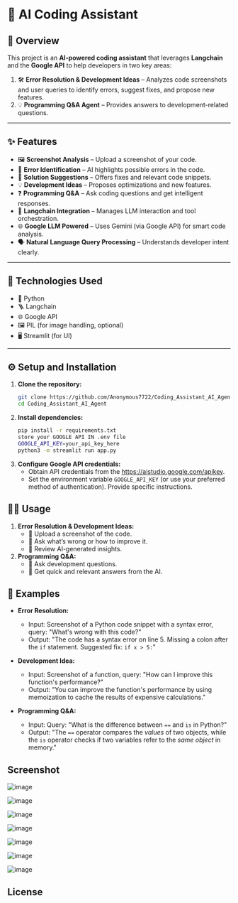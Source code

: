 # 🤖 AI Coding Assistant

## 🚀 Overview

This project is an **AI-powered coding assistant** that leverages **Langchain** and the **Google API** to help developers in two key areas:

1. 🛠️ **Error Resolution & Development Ideas** – Analyzes code screenshots and user queries to identify errors, suggest fixes, and propose new features.
2. 💡 **Programming Q&A Agent** – Provides answers to development-related questions.

---

## ✨ Features

- 🖼️ **Screenshot Analysis** – Upload a screenshot of your code.
- 🧠 **Error Identification** – AI highlights possible errors in the code.
- 🧰 **Solution Suggestions** – Offers fixes and relevant code snippets.
- 💡 **Development Ideas** – Proposes optimizations and new features.
- ❓ **Programming Q&A** – Ask coding questions and get intelligent responses.
- 🔗 **Langchain Integration** – Manages LLM interaction and tool orchestration.
- 🌐 **Google LLM Powered** – Uses Gemini (via Google API) for smart code analysis.
- 🗣️ **Natural Language Query Processing** – Understands developer intent clearly.

---
## 🧰 Technologies Used

- 🐍 Python  
- 🪜 Langchain  
- 🌐 Google API  
- 🖼️ PIL (for image handling, optional)  
- 🖥️ Streamlit (for UI)  

---
## ⚙️ Setup and Installation

1.  **Clone the repository:**
    ```bash
    git clone https://github.com/Anonymous7722/Coding_Assistant_AI_Agent
    cd Coding_Assistant_AI_Agent
    ```
2.  **Install dependencies:**
    ```bash
    pip install -r requirements.txt
    store your GOOGLE API IN .env file
    GOOGLE_API_KEY=your_api_key_here
    python3 -m streamlit run app.py
    ```
3.  **Configure Google API credentials:**
    *   Obtain API credentials from the https://aistudio.google.com/apikey.
    *   Set the environment variable `GOOGLE_API_KEY` (or use your preferred method of authentication).  Provide specific instructions.
    


## 🧑‍💻 Usage

1.  **Error Resolution & Development Ideas:**
    *   📸 Upload a screenshot of the code.
    *   💬 Ask what’s wrong or how to improve it.
    *   🤖 Review AI-generated insights.
2.  **Programming Q&A:**
    *   🧠 Ask development questions.
    *  📜 Get quick and relevant answers from the AI.

## 📌 Examples

*   **Error Resolution:**
    *   Input: Screenshot of a Python code snippet with a syntax error, query: "What's wrong with this code?"
    *   Output: "The code has a syntax error on line 5.  Missing a colon after the `if` statement.  Suggested fix: `if x > 5:`"

*   **Development Idea:**
    *   Input: Screenshot of a function, query: "How can I improve this function's performance?"
    *   Output: "You can improve the function's performance by using memoization to cache the results of expensive calculations."

*   **Programming Q&A:**
    *   Input: Query: "What is the difference between `==` and `is` in Python?"
    *   Output: "The `==` operator compares the *values* of two objects, while the `is` operator checks if two variables refer to the *same object* in memory."

 ## Screenshot

 ![image](https://github.com/user-attachments/assets/df3aa7fd-69bf-4737-a94e-4730125ef8d6)

 ![image](https://github.com/user-attachments/assets/91caa589-c5e1-40c2-b3da-d609d288a673)
 
 ![image](https://github.com/user-attachments/assets/d30e143f-d4aa-4d9a-aaa1-4767329de632)
 
 ![image](https://github.com/user-attachments/assets/a249f441-5758-45c3-885c-681287c04fff)

 ![image](https://github.com/user-attachments/assets/b0bb48a7-76a8-484a-b751-b05e94191ad8)

 ![image](https://github.com/user-attachments/assets/4c1bb9a8-bc2d-4ebc-8d92-a9a81c26356f)

 ![image](https://github.com/user-attachments/assets/4033102e-b28f-43f4-a48c-efab182517ca)





## License

